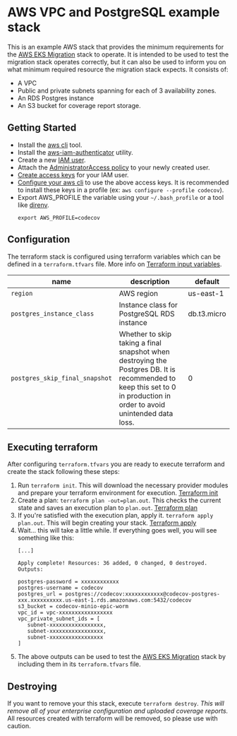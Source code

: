 # AWS VPC and PostgreSQL example stack

This is an example AWS stack that provides the minimum requirements for the
[AWS EKS
Migration](https://github.com/codecov/enterprise-resources/tree/master/aws_eks_migration) 
stack to operate.  It is intended to be used to test
the migration stack operates correctly, but it can also be used to inform you
on what minimum required resource the migration stack expects.
It consists of:
- A VPC
- Public and private subnets spanning for each of 3 availability zones.
- An RDS Postgres instance
- An S3 bucket for coverage report storage.

## Getting Started

- Install the [aws
  cli](https://docs.aws.amazon.com/cli/latest/userguide/cli-chap-welcome.html)
  tool.
- Install the
  [aws-iam-authenticator](https://docs.aws.amazon.com/eks/latest/userguide/install-aws-iam-authenticator.html)
  utility.
- Create a new [IAM
  user](https://docs.aws.amazon.com/IAM/latest/UserGuide/id_users_create.html).
- Attach the [AdministratorAccess
  policy](https://docs.aws.amazon.com/IAM/latest/UserGuide/access_policies_job-functions.html#jf_administrator) to your newly created user.
- [Create access
  keys](https://docs.aws.amazon.com/IAM/latest/UserGuide/id_credentials_access-keys.html?icmpid=docs_iam_console)
  for your IAM user.
- [Configure your aws
  cli](https://docs.aws.amazon.com/cli/latest/userguide/cli-chap-configure.html#cli-quick-configuration) 
  to use the above access keys.  It is recommended to install these keys in
  a profile (ex: `aws configure --profile codecov`).
- Export AWS_PROFILE the variable using your `~/.bash_profile` or a tool
  like [direnv](https://direnv.net/).
    ```
    export AWS_PROFILE=codecov
    ```

## Configuration

The terraform stack is configured using terraform variables which can be
defined in a `terraform.tfvars` file.  More info on
[Terraform input variables](https://www.terraform.io/docs/configuration/variables.html).

| name | description | default |
| --- | --- | --- |
| `region` | AWS region | us-east-1 |
| `postgres_instance_class` | Instance class for PostgreSQL RDS instance | db.t3.micro |
| `postgres_skip_final_snapshot` | Whether to skip taking a final snapshot when destroying the Postgres DB. It is recommended to keep this set to 0 in production in order to avoid unintended data loss. | 0 |

## Executing terraform

After configuring `terraform.tfvars` you are ready to execute
terraform and create the stack following these steps:

1. Run `terraform init`.  This will download the necessary provider modules and
   prepare your terraform environment for execution.  [Terraform
   init](https://www.terraform.io/docs/commands/init.html)
1. Create a plan: `terraform plan -out=plan.out`.  This checks the current
   state and saves an execution plan to `plan.out`.  [Terraform
   plan](https://www.terraform.io/docs/commands/plan.html)
1. If you're satisfied with the execution plan, apply it.  `terraform apply
   plan.out`.  This will begin creating your stack.  [Terraform
   apply](https://www.terraform.io/docs/commands/apply.html)
1. Wait... this will take a little while.  If everything goes well, you will
   see something like this:
     ```
     [...]
     
     Apply complete! Resources: 36 added, 0 changed, 0 destroyed.
    Outputs:

    postgres-password = xxxxxxxxxxxx
    postgres-username = codecov
    postgres_url = postgres://codecov:xxxxxxxxxxxx@codecov-postgres-xxx.xxxxxxxxxx.us-east-1.rds.amazonaws.com:5432/codecov
    s3_bucket = codecov-minio-epic-worm
    vpc_id = vpc-xxxxxxxxxxxxxxxxx
    vpc_private_subnet_ids = [
        subnet-xxxxxxxxxxxxxxxxx,
        subnet-xxxxxxxxxxxxxxxxx,
        subnet-xxxxxxxxxxxxxxxxx
    ]
     ```
1. The above outputs can be used to test the [AWS EKS
   Migration](https://github.com/codecov/enterprise-resources/tree/master/aws_eks_migration)
   stack by including them in its `terraform.tfvars` file.

## Destroying

If you want to remove your this stack, execute `terraform
destroy`.  *This will remove all of your enterprise configuration and uploaded
coverage reports.*  All resources created with terraform will be removed, so
please use with caution.
